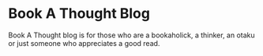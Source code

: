 # Book A Thought Blog
Book A Thought blog is for those who are a bookaholick, a thinker, an otaku or just someone who appreciates a good read.
